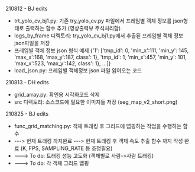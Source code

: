 210812 - BJ edits
- trt_yolo_cv_bj1.py: 기존 try_yolo_cv.py 파일에서 프레임별 객체 정보를 json형태로 출력하는 함수 추가 (영상출력부 주석처리함)
- logs_by_frame 디렉토리: try_yolo_cv_bj1.py에서 추출된 프레임별 객체 정보 json파일을 저장
- 프레임별 객체 정보 json 형식 예제 {'1': ['tmp_id': 0, 'min_x':111, 'min_y': 145, 'max_x':168, 'max_y':187, class': 1}, 'tmp_id': 1, 'min_x':457, 'min_y': 101, 'max_x':523, 'max_y':142, class': 1}, ...]}
- load_json.py: 프레임별 객체정보 json 파일 읽어오는 코드 

210813 - DH edits
- grid_array.py: 확인용 시각화코드 삭제
- src 디렉토리: 소스코드에 필요한 이미지들 저장 (seg_map_v2_short.png)

210825 - BJ edits
- func_grid_matching.py: 객체 트래킹 후 그리드에 맵핑하는 작업을 수행하는 함수
- ---> 현재 트래킹 까지완료 ---> 현재 트래킹 후 객체 속도 추출 함수 까지 작성 완료 (K, FPS, SAMPLING_RATE 등 조정필요)
- ---> To do: 트래킹 성능 고도화 (객체별로 사람->사람 트래킹)
- ---> To do: 각 객체 그리드 맵핑
